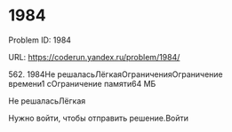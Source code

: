# 1984

Problem ID: 1984

URL: https://coderun.yandex.ru/problem/1984/

562. 1984Не решаласьЛёгкаяОграниченияОграничение времени1 сОграничение памяти64 МБ

Не решаласьЛёгкая

Нужно войти, чтобы отправить решение.Войти

